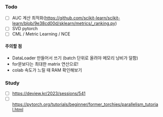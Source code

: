### Todo

- [ ] AUC 계산 최적화(https://github.com/scikit-learn/scikit-learn/blob/9e38cd00d/sklearn/metrics/_ranking.py)
- [ ] SVD pytorch
- [ ] CML / Metric Learning / NCE

#### 주의할 점
 + DataLoader 만들어서 쓰기 (batch 단위로 올려야 메모리 낭비가 덜함)
 + for문보다는 최대한 matrix 연산으로!
 + colab 속도가 느릴 때 RAM 확인해보기
   
### Study
- [ ] https://deview.kr/2023/sessions/541
- [ ] https://pytorch.org/tutorials/beginner/former_torchies/parallelism_tutorial.html
